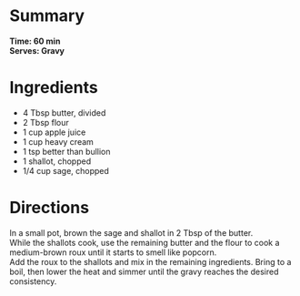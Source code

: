 # Summary
**Time: 60 min**  
**Serves: Gravy**  

# Ingredients
- 4 Tbsp butter, divided
- 2 Tbsp flour 
- 1 cup apple juice
- 1 cup heavy cream
- 1 tsp better than bullion 
- 1 shallot, chopped
- 1/4 cup sage, chopped

# Directions
In a small pot, brown the sage and shallot in 2 Tbsp of the butter.  
While the shallots cook, use the remaining butter and the flour to cook a medium-brown roux until it starts to smell like popcorn.  
Add the roux to the shallots and mix in the remaining ingredients. Bring to a boil, then lower the heat and simmer until the gravy reaches the desired consistency.
